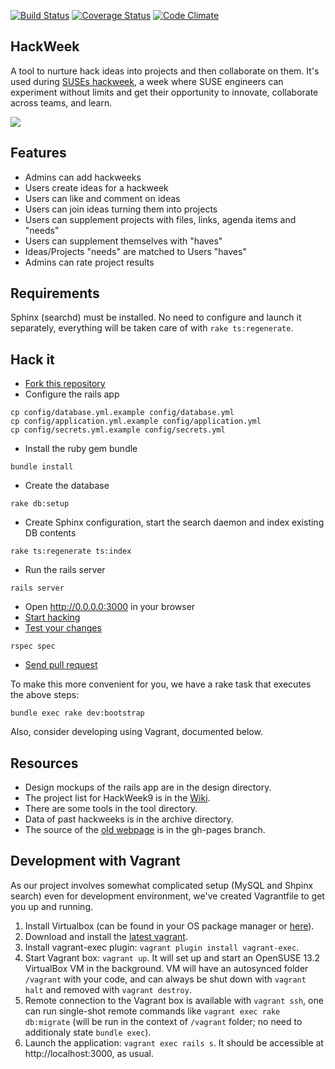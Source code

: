 [![Build Status](https://travis-ci.org/SUSE/hackweek.png?branch=master)](https://travis-ci.org/SUSE/hackweek)
[![Coverage Status](https://img.shields.io/coveralls/SUSE/hackweek.svg)](https://coveralls.io/r/SUSE/hackweek)
[![Code Climate](https://codeclimate.com/github/SUSE/hackweek.png)](https://codeclimate.com/github/SUSE/hackweek)

HackWeek
--------
A tool to nurture hack ideas into projects and then collaborate on them. It's used
during [SUSEs hackweek](http://hackweek.suse.com), a week where SUSE engineers can
experiment without limits and get their opportunity to innovate, collaborate across teams,
and learn.

<img src="https://raw.github.com/SUSE/hackweek/master/design/screenshot.png">

## Features
* Admins can add hackweeks
* Users create ideas for a hackweek
* Users can like and comment on ideas
* Users can join ideas turning them into projects
* Users can supplement projects with files, links, agenda items and "needs"
* Users can supplement themselves with "haves"
* Ideas/Projects "needs" are matched to Users "haves"
* Admins can rate project results

## Requirements
Sphinx (searchd) must be installed. No need to configure and launch it separately, everything will be taken care of with `rake ts:regenerate`.

## Hack it
* [Fork this repository](https://help.github.com/articles/fork-a-repo)
* Configure the rails app
```shell
cp config/database.yml.example config/database.yml
cp config/application.yml.example config/application.yml
cp config/secrets.yml.example config/secrets.yml
```
* Install the ruby gem bundle
```shell
bundle install
```
* Create the database
```shell
rake db:setup
```
* Create Sphinx configuration, start the search daemon and index existing DB contents
```shell
rake ts:regenerate ts:index
```
* Run the rails server
```shell
rails server
```
* Open http://0.0.0.0:3000 in your browser
* [Start hacking](http://railsforzombies.org/)
* [Test your changes](https://www.relishapp.com/rspec/rspec-core/docs)
```shell
rspec spec
```
* [Send pull request](https://help.github.com/articles/using-pull-requests)

To make this more convenient for you, we have a rake task that executes the above steps:

`bundle exec rake dev:bootstrap`

Also, consider developing using Vagrant, documented below.

## Resources
* Design mockups of the rails app are in the design directory.
* The project list for HackWeek9 is in the [Wiki](http://github.com/SUSE/hackweek/wiki).
* There are some tools in the tool directory.
* Data of past hackweeks is in the archive directory.
* The source of the [old webpage](http://suse.github.io/hackweek/) is in the gh-pages branch.


## Development with Vagrant

As our project involves somewhat complicated setup (MySQL and Shpinx search) even for development environment, we've created Vagrantfile to get you up and running.

1. Install Virtualbox (can be found in your OS package manager or [here](https://www.virtualbox.org/wiki/Downloads)).
2. Download and install the [latest vagrant](https://www.vagrantup.com/downloads.html).
3. Install vagrant-exec plugin: `vagrant plugin install vagrant-exec`.
4. Start Vagrant box: `vagrant up`. It will set up and start an OpenSUSE 13.2 VirtualBox VM in the background. VM will have an autosynced folder `/vagrant` with your code, and can always be shut down with `vagrant halt` and removed with `vagrant destroy`.
5. Remote connection to the Vagrant box is available with `vagrant ssh`, one can run single-shot remote commands like `vagrant exec rake db:migrate` (will be run in the context of `/vagrant` folder; no need to additionaly state `bundle exec`).
6. Launch the application: `vagrant exec rails s`. It should be accessible at http://localhost:3000, as usual.
